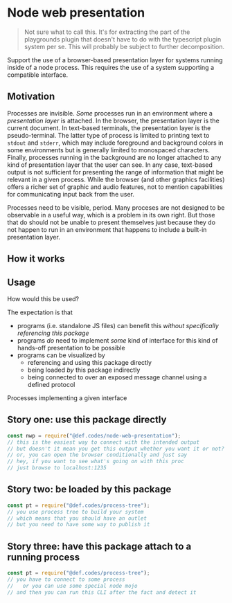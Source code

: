 # Node web presentation

> Not sure what to call this.  It's for extracting the part of the playgrounds
> plugin that doesn't have to do with the typescript plugin system per se.  This
> will probably be subject to further decomposition.

Support the use of a browser-based presentation layer for systems running inside
of a node process.  This requires the use of a system supporting a compatible
interface.

## Motivation

Processes are invisible.  *Some* processes run in an environment where a
*presentation layer* is attached.  In the browser, the presentation layer is the
current document.  In text-based terminals, the presentation layer is the
pseudo-terminal.  The latter type of process is limited to printing text to
`stdout` and `stderr`, which may include foreground and background colors in
some environments but is generally limited to monospaced characters.  Finally,
processes running in the background are no longer attached to any kind of
presentation layer that the user can see.  In any case, text-based output is not
sufficient for presenting the range of information that might be relevant in a
given process.  While the browser (and other graphics facilities) offers a
richer set of graphic and audio features, not to mention capabilities for
communicating input back from the user.

Processes need to be visible, period.  Many proceses are not designed to be
observable in a useful way, which is a problem in its own right.  But those that
do should not be unable to present themselves just because they do not happen to
run in an environment that happens to include a built-in presentation layer.


## How it works


## Usage

How would this be used?

The expectation is that
- programs (i.e. standalone JS files) can benefit this *without specifically
  referencing this package*
- programs *do* need to implement *some* kind of interface for this kind of
  hands-off presentation to be possible
- programs can be visualized by
  - referencing and using this package directly
  - being loaded *by* this package indirectly 
  - being connected to over an exposed message channel using a defined protocol

Processes implementing a given interface 

## Story one: use this package directly

```typescript
const nwp = require("@def.codes/node-web-presentation");
// this is the easiest way to connect with the intended output
// but doesn't it mean you get this output whether you want it or not?
// or, you can open the browser conditionally and just say
// hey, if you want to see what's going on with this proc
// just browse to localhost:1235

```

## Story two: be loaded by this package


```typescript
const pt = require("@def.codes/process-tree");
// you use process tree to build your system
// which means that you should have an outlet
// but you need to have some way to publish it

```


## Story three: have this package attach to a running process


```typescript
const pt = require("@def.codes/process-tree");
// you have to connect to some process
//   or you can use some special node mojo
// and then you can run this CLI after the fact and detect it
```
